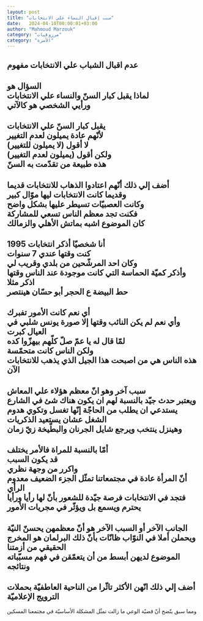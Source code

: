 ```yaml
---
layout: post
title: "سبب إقبال النساء علي الانتخابات"
date:   2024-04-10T00:00:01+03:00
author: "Mahmoud Marzouk"
category: "مرزوقيات"
category: "الأسرة"
---
```



عدم اقبال الشباب علي الانتخابات مفهوم  
-----------  
السؤال هو  
لماذا يقبل كبار السنّ والنساء علي الانتخابات  
ورأيي الشخصي هو كالآتي  
-----------  
يقبل كبار السنّ علي الانتخابات  
لأنّهم عادة يميلون لعدم التغيير  
لا أقول (لا يميلون للتغيير)  
ولكن أقول (يميلون لعدم التغيير)  
هذه طبيعة من تقدّمت به السنّ  
------------  
أضف إلي ذلك أنّهم اعتادوا الذهاب للانتخابات
قديما  
وقديما كانت الانتخابات ليها موّال كبير  
وكانت العصبيّات تسيطر عليها بشكل واضح  
فكنت تجد معظم الناس تسعي للمشاركة  
كان الموضوع اشبه بماتش الأهلي والزمالك  
---------  
أنا شخصيّا أذكر انتخابات 1995  
كنت وقتها عندي 7 سنوات  
وكان احد المرشّحين من بلدي وقريب لي  
وأذكر كميّة الحماسة التي كانت موجودة عند الناس
وقتها  
اذكر مثلا  
حط البيضة ع الحجر أبو حسّان هينتصر  
----------  
أي نعم كانت الأمور تفبرك  
وأي نعم لم يكن النائب وقتها إلا صورة يونس شلبي في العيال
كبرت  
لمّا قال له يا عمّ صلّ كلّهم بيهزّوا كده  
ولكن الناس كانت متحمّسة  
هذه الناس هي من اصبحت هذا الجيل الذي يذهب للانتخابات
الآن  
---------  
سبب آخر وهو انّ معظم هؤلاء علي المعاش  
ويعتبر حدث جيّد بالنسبة لهم ان يكون هناك شئ في الشارع
يستدعي ان يطلب من الحاجّة إنّها تغسل وتكوي هدوم الشغل عشان يستعيد
الذكريات  
وهينزل ينتخب ويرجع شايل الجرنان والبطّيخة زيّ
زمان  
----------  
أمّا بالنسبة للمراة فالأمر يختلف  
قد يكون السبب  
واكرر من وجهة نظري  
أنّ المرأة عادة في مجتمعاتنا تمثّل الجزء الضعيف معدوم
الرأي  
فتجد في الانتخابات فرصة جيّدة للشعور بأنّ لها رأيا ورأيا
يحترم ويسمع بل ويؤثّر في مجريات الأمور  
------------  
الجانب الآخر أو السبب الآخر هو أنّ معظمهن يحسنّ النيّة
ويحملن أملا في النوّاب ظانّات بأنّ ذلك البرلمان هو المخرج الحقيقي من
أزمتنا  
الموضوع لديهن أبسط من أن يتعمّقن في فهم مسبّباته
ونتائجه  
----------  
أضف إلي ذلك انّهن الأكثر تاثّرا من الناحية العاطفيّة بحملات
الترويج الإعلاميّة  
----------  
ومما سبق يتّضح أنّ قضيّة الوعي ما زالت تمثّل المشكلة
الأساسيّة في مجتمعنا المسكين
